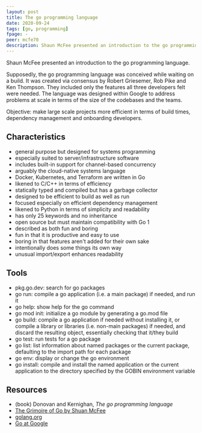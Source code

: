 ```yaml
---
layout: post
title: The go programming language
date: 2020-09-24
tags: [go, programming]
fpage: -
peer: mcfe70
description: Shaun McFee presented an introduction to the go programming language.
---
```

Shaun McFee presented an introduction to the go programming language.

Supposedly, the go programming language was conceived while waiting on a build. It was created via consensus by Robert Griesemer, Rob Pike and Ken Thompson. They included only the features all three developers felt were needed. The language was designed within Google to address problems at scale in terms of the size of the codebases and the teams.

Objective: make large scale projects more efficient in terms of build times, dependency management and onboarding developers.

## Characteristics

* general purpose but designed for systems programming
* especially suited to server/infrastructure software
* includes built-in support for channel-based concurrency
* arguably the cloud-native systems language
* Docker, Kubernetes, and Terraform are written in Go
* likened to C/C++ in terms of efficiency
* statically typed and compiled but has a garbage collector
* designed to be efficient to build as well as run
* focused especially on efficient dependency management
* likened to Python in terms of simplicity and readability
* has only 25 keywords and no inheritance
* open source but must maintain compatibility with Go 1
* described as both fun and boring
* fun in that it is productive and easy to use
* boring in that features aren't added for their own sake
* intentionally does some things its own way
* unusual import/export enhances readability

## Tools


* pkg.go.dev: search for go packages
* go run: compile a go application (i.e. a main package) if needed, and run it
* go help: show help for the go command
* go mod init: initialize a go module by generating a go.mod file
* go build: compile a go application if needed without installing it, or compile a library or libraries (i.e. non-main packages) if needed, and discard the resulting object, essentially checking that it/they build
* go test: run tests for a go package
* go list: list information about named packages or the current package, defaulting to the import path for each package
* go env: display or change the go environment
* go install: compile and install the named application or the current application to the directory specified by the GOBIN environment variable

## Resources

* (book) Donovan and Kernighan, *The go programming language*
* [The Grimoire of Go by Shuan McFee](https://programoires.gitlab.io/library/)
* [golang.org](https://golang.org)
* [Go at Google](https://talks.golang.org/2012/splash.article)


